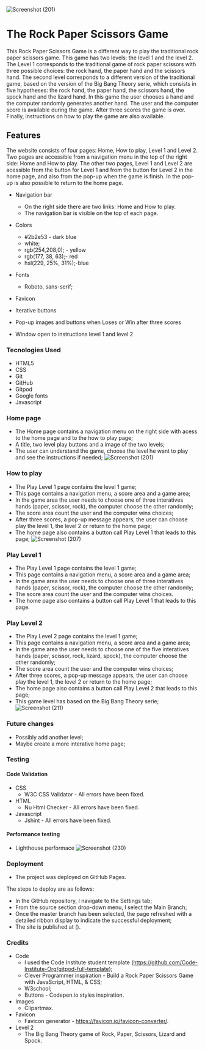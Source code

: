 ![Screenshot (201)](https://user-images.githubusercontent.com/83631970/132969958-52de58f3-e4d5-4219-96a1-3225bb0911e0.png)
# The Rock Paper Scissors Game
This Rock Paper Scissors Game is a different way to play the traditional rock paper scissors game. This game has two levels: the level 1 and the level 2. The Level 1 corresponds to the traditional game of rock paper scissors with three possible choices: the rock hand, the paper hand and the scissors hand. The second level corresponds to a different version of the traditional game, based on the version of the Big Bang Theory serie, which consists in five hypotheses: the rock hand, the paper hand, the scissors hand, the spock hand and the lizard hand. In this game the user chooses a hand and the computer randomly generates another hand. The user and the computer score is available during the game. After three scores the game is over. Finally, instructions on how to play the game are also available.

## Features
The website consists of four pages: Home, How to play, Level 1 and Level 2. Two pages are accessible from a navigation menu in the top of the right side: Home and How to play. The other two pages, Level 1 and Level 2 are acessible from the button for Level 1 and from the button for Level 2 in the home page, and also from the pop-up when the game is finish. In the pop-up is also possible to return to the home page.

* Navigation bar 
    * On the right side there are two links: Home and How to play.
    * The navigation bar is visible on the top of each page.

* Colors
   * #2b2e53 - dark blue
   * white;
   * rgb(254,208,0); - yellow
   * rgb(177, 38, 63);- red
   * hsl(229, 25%, 31%);-blue

* Fonts
    * Roboto, sans-serif;

* Favicon

* Iterative buttons

* Pop-up images and buttons when Loses or Win after three scores

* Window open to instructions level 1 and level 2
### Tecnologies Used
* HTML5 
* CSS
* Git
* GitHub
* Gitpod
* Google fonts
* Javascript

### Home page
* The Home page contains a navigation menu on the right side with acess to the home page and to the how to play page;
* A title, two level play buttons and a image of the two levels;
* The user can understand the game, choose the level he want to play and see the instructions if needed;
![Screenshot (201)](https://user-images.githubusercontent.com/83631970/132969958-52de58f3-e4d5-4219-96a1-3225bb0911e0.png)

### How to play
* The Play Level 1 page contains the level 1 game;
* This page contains a navigation menu, a score area and a game area;
* In the game area the user needs to choose one of three interatives hands (paper, scissor, rock), the computer choose the other randomly;
* The score area count the user and the computer wins choices;
* After three scores, a pop-up message appears, the user can choose play the level 1, the level 2 or return to the home page;
* The home page also contains a button call Play Level 1 that leads to this page;
![Screenshot (207)](https://user-images.githubusercontent.com/83631970/132970708-324e87c7-7573-4229-b6d6-15a66387812c.png)

### Play Level 1
* The Play Level 1 page contains the level 1 game;
* This page contains a navigation menu, a score area and a game area;
* In the game area the user needs to choose one of three interatives hands (paper, scissor, rock), the computer choose the other randomly;
* The score area count the user and the computer wins choices.
* The home page also contains a button call Play Level 1 that leads to this page.


### Play Level 2
* The Play Level 2 page contains the level 1 game;
* This page contains a navigation menu, a score area and a game area;
* In the game area the user needs to choose one of the five interatives hands (paper, scissor, rock, lizard, spock), the computer choose the other randomly;
* The score area count the user and the computer wins choices;
* After three scores, a pop-up message appears, the user can choose play the level 1, the level 2 or return to the home page;
* The home page also contains a button call Play Level 2 that leads to this page;
* This game level has based on the Big Bang Theory serie;
![Screenshot (211)](https://user-images.githubusercontent.com/83631970/132970990-e6034c45-ba49-4672-a33b-4972e4794879.png)

### Future changes
* Possibly add another level;
* Maybe create a more interative home page;

### Testing
#### Code Validation
* CSS
    * W3C CSS Validator - All errors have been fixed.
* HTML
    * Nu Html Checker - All errors have been fixed.
* Javascript
    *  Jshint - All errors have been fixed.  
    

#### Performance testing
* Lighthouse performace
![Screenshot (230)](https://user-images.githubusercontent.com/83631970/134317193-326296b4-2e18-4d2e-ba13-39fbbf907c02.png)

### Deployment
* The project was deployed on GitHub Pages.

The steps to deploy are as follows:
* In the GitHub repository, I navigate to the Settings tab;
* From the source section drop-down menu, I select the Main Branch;
* Once the master branch has been selected, the page refreshed with a detailed ribbon display to indicate the successful deployment;
* The site is published at ().

### Credits
* Code
    * I used the Code Institute student template (https://github.com/Code-Institute-Org/gitpod-full-template);
    * Clever Programmer inspiration - Build a Rock Paper Scissors Game with JavaScript, HTML, & CSS;
    * W3school;
    * Buttons - Codepen.io styles inspiration.
* Images
    * Clipartmax.
* Favicon
    * Favicon generator - https://favicon.io/favicon-converter/.
* Level 2
    * The Big Bang Theory game of Rock, Paper, Scissors, Lizard and Spock.


